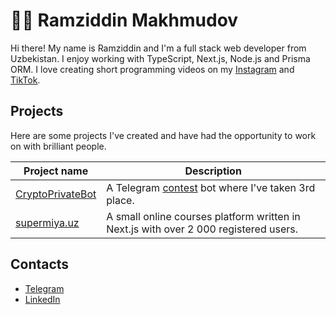 # 👨‍💻 Ramziddin Makhmudov

Hi there! My name is Ramziddin and I'm a full stack web developer from Uzbekistan. I enjoy working with TypeScript, Next.js, Node.js and Prisma ORM. I love creating short programming videos on my [Instagram](https://instagram.com/ramzcoder) and [TikTok](https://tiktok.com/@ramzcoder).

## Projects

Here are some projects I've created and have had the opportunity to work on with brilliant people.

| Project name                                            | Description                                                                          |
| ------------------------------------------------------- | ------------------------------------------------------------------------------------ |
| [CryptoPrivateBot](https://github.com/CryptoPrivateBot) | A Telegram [contest](https://t.me/CryptoBotRU/87) bot where I've taken 3rd place.    |
| [supermiya.uz](https://supermiya.uz/)                   | A small online courses platform written in Next.js with over 2 000 registered users. |

## Contacts

* [Telegram](https://t.me/RamzCoder/)
* [LinkedIn](https://linkedin.com/in/ramziddin-makhmudov-151924158/)
